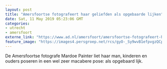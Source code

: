 ```yaml
---
layout: post
title: "Amersfoortse fotografeert haar geliefden als opgebaarde lijken"
date: Sat, 11 May 2019 05:23:06 GMT
categories: 
- utrecht 
- amersfoort 
externe_link: "https://www.ad.nl/amersfoort/amersfoortse-fotografeert-haar-geliefden-als-opgebaarde-lijken~a936cb6e/"
feature_image: "https://images4.persgroep.net/rcs/gyO-_Sy9wvB1efpvgzQCpQhsbxY/diocontent/147476179/_fitwidth/400/?appId=21791a8992982cd8da851550a453bd7f&quality=0.7"
---
```


De Amersfoortse fotografe Mardoe Painter liet haar man, kinderen en ouders poseren in een wel zeer macabere pose: als opgebaard lijk.
